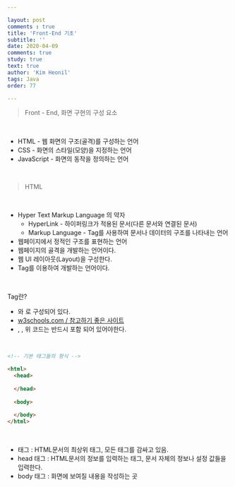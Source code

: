 ```yaml
---

layout: post
comments : true
title: 'Front-End 기초'
subtitle: ''
date: 2020-04-09
comments: true
study: true
text: true
author: 'Kim Heonil'
tags: Java
order: 77

---
```


> Front - End, 화면 구현의 구성 요소

<br>

- HTML - 웹 화면의 구조(골격)를 구성하는 언어
- CSS - 화면의 스타일(모양)을 지정하는 언어
- JavaScript - 화면의 동작을 정의하는 언어

<br>

> HTML

<br>

- Hyper Text Markup Language 의 약자
  - HyperLink - 하이퍼링크가 적용된 문서(다른 문서와 연결된 문서)
  - Markup Language - Tag를 사용하여 문서나 데이터의 구조를 나타내는 언어
- 웹페이지에서 정적인 구조를 표현하는 언어
- 웹페이지의 골격을 개발하는 언어이다.
- 웹 UI 레이아웃(Layout)을 구성한다.
- Tag를 이용하여 개발하는 언어이다.

<br>

Tag란?

- <tag> 와 </tag>로 구성되어 있다.
- [w3schools.com / 참고하기 좋은 사이트](https://www.w3schools.com/)
- <html>, <head>, <body> 위 코드는 반드시 포함 되어 있어야한다.

<br>

``` html
<!-- 기본 태그들의 형식 -->

<html>
  <head>
    
  </head>
  
  <body>
    
  </body>
</html>

```

<br>

- <HTML> 태그 : HTML문서의 최상위 태그, 모든 태그를 감싸고 있음.
- head 태그 : HTML문서의 정보를 입력하는 태그, 문서 자체의 정보나 설정 값들을 입력한다.
- body 태그 : 화면에 보여질 내용을 작성하는 곳

<br>
<br>